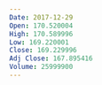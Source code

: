 ```yaml
---
Date: 2017-12-29
Open: 170.520004
High: 170.589996
Low: 169.220001
Close: 169.229996
Adj Close: 167.895416
Volume: 25999900
---
```

